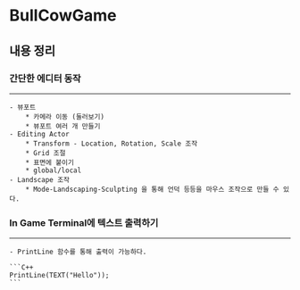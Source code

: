 # BullCowGame

## 내용 정리

### 간단한 에디터 동작
---------------------------------
    - 뷰포트
        * 카메라 이동 (둘러보기)
        * 뷰포트 여러 개 만들기
    - Editing Actor
        * Transform - Location, Rotation, Scale 조작
        * Grid 조절
        * 표면에 붙이기
        * global/local 
    - Landscape 조작
        * Mode-Landscaping-Sculpting 을 통해 언덕 등등을 마우스 조작으로 만들 수 있다.
  
### In Game Terminal에 텍스트 출력하기
---------------------------------
    - PrintLine 함수를 통해 출력이 가능하다.
     
    ```C++
    PrintLine(TEXT("Hello"));
    ```  